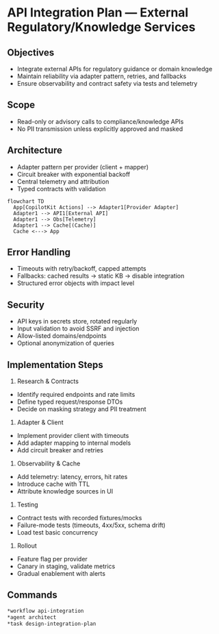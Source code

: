 # API Integration Plan — External Regulatory/Knowledge Services

## Objectives

- Integrate external APIs for regulatory guidance or domain knowledge
- Maintain reliability via adapter pattern, retries, and fallbacks
- Ensure observability and contract safety via tests and telemetry

## Scope

- Read-only or advisory calls to compliance/knowledge APIs
- No PII transmission unless explicitly approved and masked

## Architecture

- Adapter pattern per provider (client + mapper)
- Circuit breaker with exponential backoff
- Central telemetry and attribution
- Typed contracts with validation

```mermaid
flowchart TD
  App[CopilotKit Actions] --> Adapter1[Provider Adapter]
  Adapter1 --> API1[External API]
  Adapter1 --> Obs[Telemetry]
  Adapter1 --> Cache[(Cache)]
  Cache <---> App
```

## Error Handling

- Timeouts with retry/backoff, capped attempts
- Fallbacks: cached results → static KB → disable integration
- Structured error objects with impact level

## Security

- API keys in secrets store, rotated regularly
- Input validation to avoid SSRF and injection
- Allow-listed domains/endpoints
- Optional anonymization of queries

## Implementation Steps

1) Research & Contracts

- Identify required endpoints and rate limits
- Define typed request/response DTOs
- Decide on masking strategy and PII treatment

1) Adapter & Client

- Implement provider client with timeouts
- Add adapter mapping to internal models
- Add circuit breaker and retries

1) Observability & Cache

- Add telemetry: latency, errors, hit rates
- Introduce cache with TTL
- Attribute knowledge sources in UI

1) Testing

- Contract tests with recorded fixtures/mocks
- Failure-mode tests (timeouts, 4xx/5xx, schema drift)
- Load test basic concurrency

1) Rollout

- Feature flag per provider
- Canary in staging, validate metrics
- Gradual enablement with alerts

## Commands

```bash
*workflow api-integration
*agent architect
*task design-integration-plan
```
